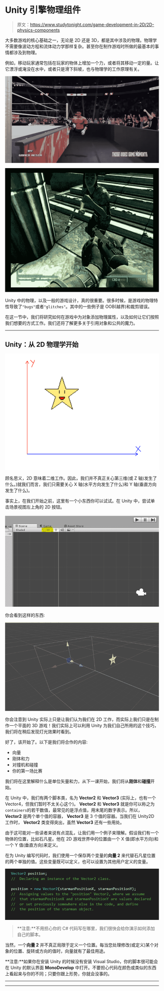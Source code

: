 # Unity 引擎物理组件

> 原文：<https://www.studytonight.com/game-development-in-2D/2D-physics-components>

大多数游戏的核心基础之一，无论是 2D 还是 3D，都是其中涉及的物理。物理学不需要像波动方程和流体动力学那样复杂。甚至你在制作游戏时所做的最基本的事情都涉及到物理。

例如，移动玩家通常包括在玩家的物体上增加一个力，或者将其移动一定的量。让它漂浮或淹没在水中，或者只是滑下斜坡，也与物理学的工作原理有关。

![Unity Engine Physics Components](img/8b6673e8d27f18e434e5248d7ed9f033.png)

![Unity Engine Physics Components](img/ee7d8ae5332043af9f7aea1f3a70a733.png)

Unity 中的物理，以及一般的游戏设计，真的很重要。很多时候，是游戏的物理特性导致了`"bugs"`或者`"glitches"`。其中的一些例子是 OOB(越界)和裁剪错误。

在这一节中，我们将研究如何在游戏中为对象添加物理属性，以及如何让它们按照我们想要的方式工作。我们还将了解更多关于引用对象和公共的魔力。

* * *

## Unity：从 2D 物理学开始

![Unity Engine Physics Components](img/651d2d2bbf6f35d06e85ab9d45f36f68.png)

顾名思义，2D 意味着二维工作。因此，我们并不真正关心第三维(或 Z 轴)发生了什么。)就我们而言，我们只需要关心 X 轴(水平方向发生了什么)和 Y 轴(垂直方向发生了什么)。

事实上，在我们开始之前，这里有一个小东西你可以试试。在 Unity 中，尝试单击场景视图左上角的 2D 按钮。

![Unity Engine 2D Physics Components](img/c739de5be7eb1a66545c3f94d62af8ed.png)

你会看到这样的东西:

![Unity Engine 2D Physics Components](img/ff1ed86e44d195acb6b4857f0a199e35.png)

你会注意到 Unity 实际上只是让我们认为我们在 2D 工作，而实际上我们只是在制作一个平面的 3D 游戏！我们实际上可以利用 Unity 为我们自己所用的这个技巧，我们将在稍后发现灯光效果时看到。

好了，该开始了。以下是我们将合作的内容:

*   向量
*   刚体和力
*   对撞机和碰撞
*   你的第一场比赛

我们将在这里解释什么是单位矢量和力，从下一课开始，我们将从**刚体**和**碰撞**开始。

在 Unity 中，我们有两个脚本类，名为 **Vector2** 和 **Vector3** (实际上，也有一个 Vector4，但我们暂时不太关心这个)。 **Vector2** 和 **Vector3** 就是你可以称之为`containers`的若干数值，最常见的是浮点值，用末尾的数字表示。所以， **Vector2** 是两个单个值的容器， **Vector3** 是 3 个值的容器。当我们在 Unity2D 工作时， **Vector2** 类变得突出，虽然 **Vector3** 还有一些用处。

由于这可能对一些读者来说有点混乱，让我们用一个例子来理解。假设我们有一个物体的位置，比如石凡星。他在 2D 游戏世界中的位置由一个 X 值(即水平方向)和一个 Y 值(垂直方向)来定义。

在为 Unity 编写代码时，我们使用一个保存两个变量的**向量 2** 来代替石凡星位置的两个单独的值。这些变量既可以定义，也可以设置为其他用户定义的变量。

![Unity Engine 2D Physics Components](img/a666fee0b1a0e8c1e232233ca94ec135.png)

> **注意:**不用担心你的 C# 代码写在哪里，我们很快会给你演示如何添加自己的脚本。

当然，一个**向量 2** 并不真正局限于定义一个位置。每当您处理修改(或定义)某个对象的位置、旋转或方向的值时，向量就有了最佳用途。

**注意:**如果你在安装 Unity 的时候没有安装 Visual Studio，你的脚本很可能会在 Unity 的默认界面 **MonoDevelop** 中打开。不要担心代码在颜色或类似的东西上看起来与你的不同；只要你跟上形势，你就会没事的。

* * *

* * *